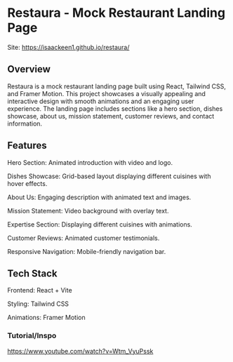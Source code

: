 # Restaura - Mock Restaurant Landing Page

Site: https://isaackeen1.github.io/restaura/

## Overview

Restaura is a mock restaurant landing page built using React, Tailwind CSS, and Framer Motion. This project showcases a visually appealing and interactive design with smooth animations and an engaging user experience. The landing page includes sections like a hero section, dishes showcase, about us, mission statement, customer reviews, and contact information.

## Features

Hero Section: Animated introduction with video and logo.

Dishes Showcase: Grid-based layout displaying different cuisines with hover effects.

About Us: Engaging description with animated text and images.

Mission Statement: Video background with overlay text.

Expertise Section: Displaying different cuisines with animations.

Customer Reviews: Animated customer testimonials.

Responsive Navigation: Mobile-friendly navigation bar.

## Tech Stack

Frontend: React + Vite

Styling: Tailwind CSS

Animations: Framer Motion

### Tutorial/Inspo
https://www.youtube.com/watch?v=Wtm_VyuPssk
